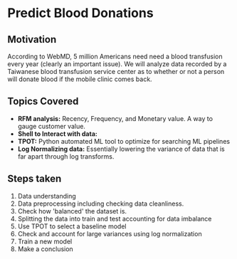 # Predict Blood Donations
## Motivation
According to WebMD, 5 million Americans need need a blood transfusion every year (clearly an important issue). We will analyze data recorded by a Taiwanese blood transfusion service center as to whether or not a person will donate blood if the mobile clinic comes back.  

## Topics Covered

* **RFM analysis:** Recency, Frequency, and Monetary value. A way to gauge customer value.
* **Shell to Interact with data:**
* **TPOT:** Python automated ML tool to optimize for searching ML pipelines
* **Log Normalizing data:** Essentially lowering the variance of data that is far apart through log transforms.

## Steps taken

1. Data understanding
2. Data preprocessing including checking data cleanliness.
3. Check how 'balanced' the dataset is.
4. Splitting the data into train and test accounting for data imbalance
5. Use TPOT to select a baseline model
6. Check and account for large variances using log normalization
7. Train a new model
8. Make a conclusion
